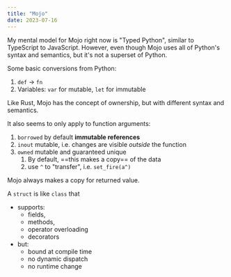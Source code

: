 ```yaml
---
title: "Mojo"
date: 2023-07-16
---
```


My mental model for Mojo right now is "Typed Python", similar to TypeScript to JavaScript. 
However, even though Mojo uses all of Python's syntax and semantics, but it's not a superset of Python.

Some basic conversions from Python:
1. `def` → `fn`
2. Variables: `var` for mutable, `let` for immutable

Like Rust, Mojo has the concept of ownership, but with different syntax and semantics. 

It also seems to only apply to function arguments:
1. `borrowed` by default **immutable references**
2. `inout` mutable, i.e. changes are visible *outside* the function
3. `owned` mutable and guaranteed unique
	1. By default, ==this makes a copy== of the data
	2. use `^` to "transfer", i.e. `set_fire(a^)`

Mojo always makes a copy for returned value. 

A `struct` is like `class` that
- supports:
	- fields,
	- methods, 
	- operator overloading
	- decorators
- but:
	- bound at compile time
	- no dynamic dispatch
	- no runtime change